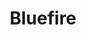 ---
title: Bluefire
member_url: https://www.bluefirereader.com/index.html
geographies: ["Worldwide", "USA"]
based: ["USA"]
ig: ["Readium"] 
services: ["services provided"] 
tags: ["Reading"]
categories: ["Technology providers"]
summary: "the company which is behind Bluefire Reader, a well-known EPUB reader in the USA. Note that for now, Bluefire Reader does not rely on the Readium toolkits and does not support the LCP DRM."
press:
active: true
layout: post
showReadTime: false
showDate: false
permalink: ""
date: 
featureImage: "https://www.bluefirereader.com/images/pasted-svg-72789x9.svg?crc=169982583"
--- 